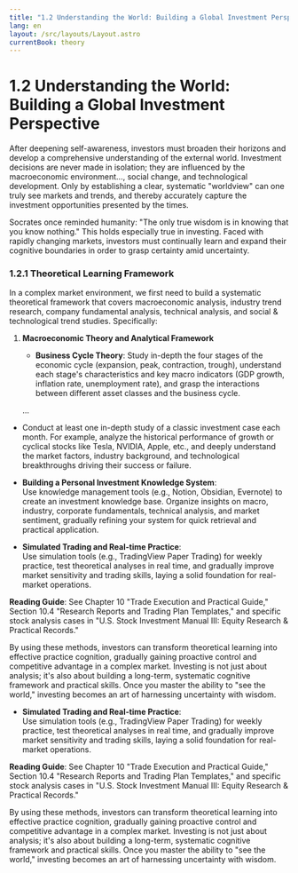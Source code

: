 ```yaml
---
title: "1.2 Understanding the World: Building a Global Investment Perspective"
lang: en
layout: /src/layouts/Layout.astro
currentBook: theory
---
```


# 1.2 Understanding the World: Building a Global Investment Perspective

<!-- Chart placeholder: [1.2 Seeing the World—Building a Macro Perspective for Investing] -->

After deepening self-awareness, investors must broaden their horizons and develop a comprehensive understanding of the external world. Investment decisions are never made in isolation; they are influenced by the macroeconomic environment..., social change, and technological development. Only by establishing a clear, systematic "worldview" can one truly see markets and trends, and thereby accurately capture the investment opportunities presented by the times.

Socrates once reminded humanity: "The only true wisdom is in knowing that you know nothing." This holds especially true in investing. Faced with rapidly changing markets, investors must continually learn and expand their cognitive boundaries in order to grasp certainty amid uncertainty.

### 1.2.1 Theoretical Learning Framework

In a complex market environment, we first need to build a systematic theoretical framework that covers macroeconomic analysis, industry trend research, company fundamental analysis, technical analysis, and social & technological trend studies. Specifically:

1. **Macroeconomic Theory and Analytical Framework**  
   - **Business Cycle Theory**: Study in-depth the four stages of the economic cycle (expansion, peak, contraction, trough), understand each stage's characteristics and key macro indicators (GDP growth, inflation rate, unemployment rate), and grasp the interactions between different asset classes and the business cycle.

   ...

- Conduct at least one in-depth study of a classic investment case each month. For example, analyze the historical performance of growth or cyclical stocks like Tesla, NVIDIA, Apple, etc., and deeply understand the market factors, industry background, and technological breakthroughs driving their success or failure.

- **Building a Personal Investment Knowledge System**:  
  Use knowledge management tools (e.g., Notion, Obsidian, Evernote) to create an investment knowledge base. Organize insights on macro, industry, corporate fundamentals, technical analysis, and market sentiment, gradually refining your system for quick retrieval and practical application.

- **Simulated Trading and Real-time Practice**:  
  Use simulation tools (e.g., TradingView Paper Trading) for weekly practice, test theoretical analyses in real time, and gradually improve market sensitivity and trading skills, laying a solid foundation for real-market operations.

**Reading Guide**: See Chapter 10 "Trade Execution and Practical Guide," Section 10.4 "Research Reports and Trading Plan Templates," and specific stock analysis cases in "U.S. Stock Investment Manual III: Equity Research & Practical Records."

By using these methods, investors can transform theoretical learning into effective practice cognition, gradually gaining proactive control and competitive advantage in a complex market. Investing is not just about analysis; it's also about building a long-term, systematic cognitive framework and practical skills. Once you master the ability to "see the world," investing becomes an art of harnessing uncertainty with wisdom.

- **Simulated Trading and Real-time Practice**:  
  Use simulation tools (e.g., TradingView Paper Trading) for weekly practice, test theoretical analyses in real time, and gradually improve market sensitivity and trading skills, laying a solid foundation for real-market operations.

**Reading Guide**: See Chapter 10 "Trade Execution and Practical Guide," Section 10.4 "Research Reports and Trading Plan Templates," and specific stock analysis cases in "U.S. Stock Investment Manual III: Equity Research & Practical Records."

By using these methods, investors can transform theoretical learning into effective practice cognition, gradually gaining proactive control and competitive advantage in a complex market. Investing is not just about analysis; it's also about building a long-term, systematic cognitive framework and practical skills. Once you master the ability to "see the world," investing becomes an art of harnessing uncertainty with wisdom.
